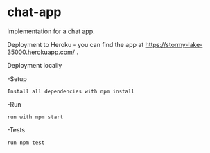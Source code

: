 # chat-app

Implementation for a chat app.

Deployment to Heroku - you can find the app at https://stormy-lake-35000.herokuapp.com/ .

Deployment locally

-Setup

    Install all dependencies with npm install

-Run

    run with npm start

-Tests

    run npm test
